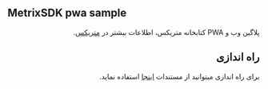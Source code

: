
## MetrixSDK pwa sample 
<div dir="rtl">

پلاگین وب و PWA کتابخانه متریکس، اطلاعات بیشتر در [متریکس](https://metrix.ir).
  

<h2>راه اندازی</h2>

برای راه اندازی میتوانید از مستندات [اینجا](https://metrix.ir/docs/sdk/pwa) استفاده نماید. 

</div>